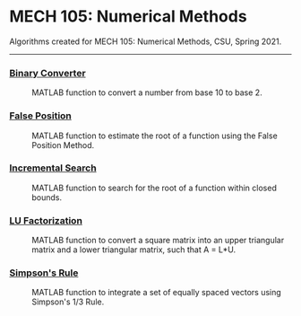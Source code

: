 # MECH 105: Numerical Methods
Algorithms created for MECH 105: Numerical Methods, CSU, Spring 2021.

***

### [Binary Converter](https://github.com/katie-plese/MECH-105/tree/main/Binary%20Converter)
<dl>
<dd>MATLAB function to convert a number from base 10 to base 2.</dd>
</dl>

### [False Position](https://github.com/katie-plese/MECH-105/tree/main/False%20Position)
<dl>
<dd>MATLAB function to estimate the root of a function using the False Position Method.</dd>
</dl>

### [Incremental Search](https://github.com/katie-plese/MECH-105/tree/main/Incremental%20Search)
<dl>
<dd>MATLAB function to search for the root of a function within closed bounds.</dd>
</dl>

### [LU Factorization](https://github.com/katie-plese/MECH-105/tree/main/LU%20Factorization)
<dl>
<dd>MATLAB function to convert a square matrix into an upper triangular matrix and a lower triangular matrix, such that A = L*U.</dd>
</dl>

### [Simpson's Rule](https://github.com/katie-plese/MECH-105/tree/main/Simpson's%20Rule)
<dl>
<dd>MATLAB function to integrate a set of equally spaced vectors using Simpson's 1/3 Rule.</dd>
</dl>
